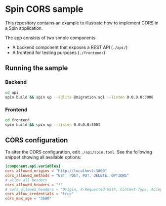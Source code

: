 # Spin CORS sample

This repository contains an example to illustrate how to implement CORS in a Spin application.

The app consists of two simple components

- A backend component that exposes a REST API (`./api/`)
- A frontend for testing purposes (`./frontend/`)

## Running the sample

### Backend

```bash
cd api
spin build && spin up --sqlite @migration.sql --listen 0.0.0.0:3000
```

### Frontend

```bash
cd frontend
spin build && spin up --listen 0.0.0.0:3001
```

## CORS configuration

To alter the CORS configuration, edit `./api/spin.toml`. See the following snippet showing all available options:

```toml
[component.api.variables]
cors_allowed_origins = "http://localhost:3000"
cors_allowed_methods = "GET, POST, PUT, DELETE, OPTIONS"
# allow all headers
cors_allowed_headers = "*"
# cors_allowed_headers = "Origin, X-Requested-With, Content-Type, Accept, Authorization"
cors_allow_credentials = "true"
cors_max_age = "3600"
```
